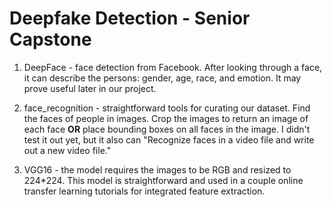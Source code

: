 # Deepfake Detection - Senior Capstone  

1. DeepFace - face detection from Facebook. After looking through
a face, it can describe the persons: gender, age, race, and emotion.
It may prove useful later in our project.  

2. face_recognition - straightforward tools for curating our dataset. 
Find the faces of people in images. Crop the images to return an image
of each face **OR** place bounding boxes on all faces in the image. I
didn't test it out yet, but it also can "Recognize faces in a video file
and write out a new video file."  

3. VGG16 - the model requires the images to be RGB and resized to 224*224.
This model is straightforward and used in a couple online transfer learning 
tutorials for integrated feature extraction.
